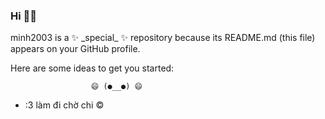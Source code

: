 ### Hi  👩‍💻

<!--
--> minh2003 is a ✨ _special_ ✨ repository because its README.md (this file) appears on your GitHub profile.

 Here are some ideas to get you started:


                      😄 (●__●) 😄

- :3 làm đi chờ chi ©
